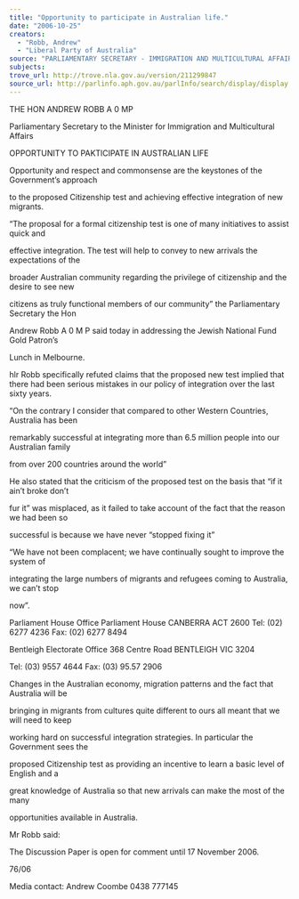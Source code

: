 ```yaml
---
title: "Opportunity to participate in Australian life."
date: "2006-10-25"
creators:
  - "Robb, Andrew"
  - "Liberal Party of Australia"
source: "PARLIAMENTARY SECRETARY - IMMIGRATION AND MULTICULTURAL AFFAIRS"
subjects:
trove_url: http://trove.nla.gov.au/version/211299847
source_url: http://parlinfo.aph.gov.au/parlInfo/search/display/display.w3p;query=Id%3A%22media/pressrel/S39L6%22
---
```


  THE HON ANDREW ROBB A 0  MP 

  Parliamentary Secretary to the Minister for Immigration and Multicultural Affairs 

  OPPORTUNITY TO PAKTlCIPATE IN AUSTRALIAN LIFE 

  Opportunity and respect and commonsense are the keystones of the Government’s approach 

  to the proposed Citizenship test and achieving effective integration of new migrants. 

  “The proposal for a formal citizenship test is one of many initiatives to assist quick and 

  effective integration. The test will help to convey to new arrivals the expectations of the 

  broader Australian community regarding the privilege of citizenship and the desire to see new 

  citizens as truly functional members of our community” the Parliamentary Secretary the Hon 

  Andrew Robb A 0  M P  said today in addressing the Jewish National Fund Gold Patron’s 

  Lunch in Melbourne. 

  hlr Robb specifically refuted claims that the proposed new test implied that there had been  serious mistakes in our policy of integration over the last sixty years. 

  “On the contrary I consider that compared to other Western Countries, Australia has been 

  remarkably successful at integrating more than 6.5 million people into our Australian family 

  from over 200 countries around the world” 

  He also stated that the criticism of the proposed test on the basis that “if it ain’t broke don’t 

  fur it” was misplaced, as it failed to take account of the fact that the reason we had been so 

  successful is because we have never “stopped fixing it” 

  “We have not been complacent; we have continually sought to improve the system of 

  integrating the large numbers of migrants and refugees coming to Australia, we can’t stop 

  now”. 

  Parliament House Office  Parliament House  CANBERRA ACT 2600  Tel: (02) 6277 4236 Fax: (02) 6277 8494 

  Bentleigh Electorate Office  368 Centre Road  BENTLEIGH VIC 3204 

  Tel: (03) 9557 4644 Fax: (03) 95.57 2906 

  Changes in the Australian economy, migration patterns and the fact that Australia will be 

  bringing in migrants from cultures quite different to ours all meant that we will need to keep 

  working hard on successful integration strategies. In particular the Government sees the 

  proposed Citizenship test as providing an incentive to learn a basic level of English and a 

  great knowledge of Australia so that new arrivals can make the most of the many 

  opportunities available in Australia. 

  Mr Robb said: 

  The Discussion Paper is open for comment until 17 November 2006. 

  76/06 

  Media contact: Andrew Coombe 0438 777145 

